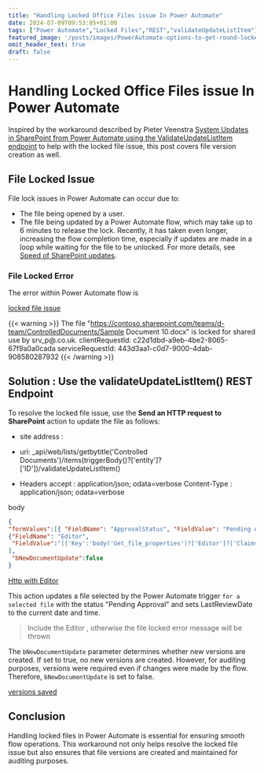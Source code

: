 ```yaml
---
title: "Handling Locked Office Files issue In Power Automate"
date: 2024-07-09T09:53:05+01:00
tags: ["Power Automate","Locked Files","REST","validateUpdateListItem"]
featured_image: '/posts/images/PowerAutomate-options-to-get-round-locked-files/FileLockedIssue.png'
omit_header_text: true
draft: false
---
```


# Handling Locked Office Files issue In Power Automate

Inspired by the workaround described by Pieter Veenstra [System Updates in SharePoint from Power Automate using the ValidateUpdateListItem endpoint](https://sharepains.com/2024/01/05/system-update-sharepoint-power-automate) to help with the locked file issue, this post covers file version creation as well.

## File Locked Issue

File lock issues in Power Automate can occur due to:

* The file being opened by a user.
* The file being updated by a Power Automate flow, which may take up to 6 minutes to release the lock. Recently, it has taken even longer, increasing the flow completion time, especially if updates are made in a loop while waiting for the file to be unlocked. For more details, see  [Speed of SharePoint updates](https://powerusers.microsoft.com/t5/Building-Flows/Speed-of-Sharepoint-updates/td-p/2557990).

### File Locked Error
 
The error within Power Automate flow is 

[locked file issue](../images/PowerAutomate-options-to-get-round-locked-files/FileLockedIssue.png)

{{< warning >}}
The file "https://contoso.sharepoint.com/teams/d-team/ControlledDocuments/Sample Document 10.docx" is locked for shared use by srv_p@.co.uk.
clientRequestId: c22d1dbd-a9eb-4be2-8065-67f9a0a0cada
serviceRequestId: 443d3aa1-c0d7-9000-4dab-908580287932
{{< /warning >}}

## Solution : Use the validateUpdateListItem() REST Endpoint

To resolve the locked file issue, use the **Send an HTTP request to SharePoint** action to update the file as follows:

* site address : <SharePoint site url>
* uri: _api/web/lists/getbytitle('Controlled Documents')/items(triggerBody()?['entity']?['ID'])/validateUpdateListItem()

* Headers
accept : application/json; odata=verbose
Content-Type : application/json; odata=verbose

body
```json
{
"formValues":[{ "FieldName": "ApprovalStatus", "FieldValue": "Pending Approval" },{ "FieldName": "LastReviewDate", "FieldValue":"formatDateTime(utcNow(), 'dd-MM-yyyy')"},
{"FieldName": "Editor",
 "FieldValue":"[{'Key':'body('Get_file_properties')?['Editor']?['Claims']'}]"}
],
 "bNewDocumentUpdate":false
}
```

[Http with Editor](../images/PowerAutomate-options-to-get-round-locked-files/UseHttp_for_SharePoint_SpecifyingEditor.png)

This action updates a file selected by the Power Automate trigger `for a selected file` with the status "Pending Approval" and sets LastReviewDate to the current date and time.

> Include the Editor , otherwise the file locked error message will be thrown

The `bNewDocumentUpdate` parameter determines whether new versions are created. If set to true, no new versions are created. However, for auditing purposes, versions were required even if changes were made by the flow. Therefore, `bNewDocumentUpdate` is set to false.

[versions saved](../images/PowerAutomate-options-to-get-round-locked-files/VersionsSave.png)

## Conclusion

Handling locked files in Power Automate is essential for ensuring smooth flow operations. This workaround not only helps resolve the locked file issue but also ensures that file versions are created and maintained for auditing purposes.